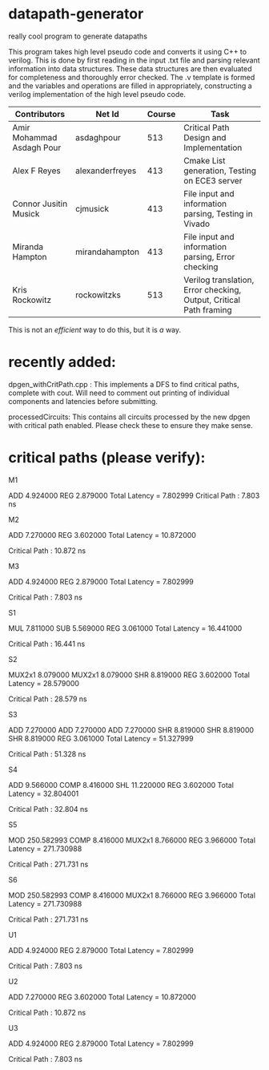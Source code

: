 # datapath-generator
really cool program to generate datapaths

This program takes high level pseudo code and converts it using C++ to verilog. This is done by first reading in the input .txt file and parsing relevant information into data structures. These data structures are then evaluated for completeness and thoroughly error checked. The .v template is formed and the variables and operations are filled in appropriately, constructing a verilog implementation of the high level pseudo code.

| Contributors              | Net Id          | Course | Task                                                               |
|---------------------------|-----------------|--------|--------------------------------------------------------------------|
| Amir Mohammad Asdagh Pour | asdaghpour      | 513    | Critical Path Design and Implementation                            |
| Alex F Reyes              | alexanderfreyes | 413    | Cmake List generation, Testing on ECE3 server                      |
| Connor Jusitin Musick     | cjmusick        | 413    | File input and information parsing, Testing in Vivado              |
| Miranda Hampton           | mirandahampton  | 413    | File input and information parsing, Error checking                 |
| Kris Rockowitz            | rockowitzks     | 513    | Verilog translation, Error checking, Output, Critical Path framing |

This is not an *efficient* way to do this, but it is *a* way.

# recently added:
dpgen_withCritPath.cpp : This implements a DFS to find critical paths, complete with cout. Will need to comment out printing of individual components and latencies before submitting.

processedCircuits: This contains all circuits processed by the new dpgen with critical path enabled. Please check these to ensure they make sense.

# critical paths (please verify):
M1

ADD 4.924000 REG 2.879000 Total Latency = 7.802999
Critical Path : 7.803 ns

M2

ADD 7.270000 REG 3.602000 Total Latency = 10.872000

Critical Path : 10.872 ns

M3

ADD 4.924000 REG 2.879000 Total Latency = 7.802999

Critical Path : 7.803 ns

S1

MUL 7.811000 SUB 5.569000 REG 3.061000 Total Latency = 16.441000

Critical Path : 16.441 ns

S2

MUX2x1 8.079000 MUX2x1 8.079000 SHR 8.819000 REG 3.602000 Total Latency = 28.579000

Critical Path : 28.579 ns

S3

ADD 7.270000 ADD 7.270000 ADD 7.270000 SHR 8.819000 SHR 8.819000 SHR 8.819000 REG 3.061000 Total Latency = 51.327999

Critical Path : 51.328 ns

S4

ADD 9.566000 COMP 8.416000 SHL 11.220000 REG 3.602000 Total Latency = 32.804001

Critical Path : 32.804 ns

S5

MOD 250.582993 COMP 8.416000 MUX2x1 8.766000 REG 3.966000 Total Latency = 271.730988

Critical Path : 271.731 ns

S6

MOD 250.582993 COMP 8.416000 MUX2x1 8.766000 REG 3.966000 Total Latency = 271.730988

Critical Path : 271.731 ns

U1

ADD 4.924000 REG 2.879000 Total Latency = 7.802999

Critical Path : 7.803 ns

U2

ADD 7.270000 REG 3.602000 Total Latency = 10.872000

Critical Path : 10.872 ns

U3

ADD 4.924000 REG 2.879000 Total Latency = 7.802999

Critical Path : 7.803 ns
